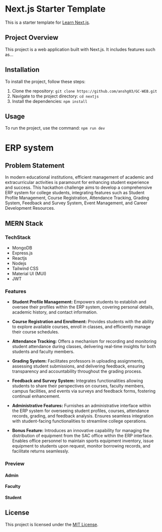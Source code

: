 # Next.js Starter Template

This is a starter template for [Learn Next.js](https://nextjs.org/learn).

## Project Overview

This project is a web application built with Next.js. It includes features such as...

## Installation

To install the project, follow these steps:

1. Clone the repository: `git clone https://github.com/anshg03/GC-WEB.git`
2. Navigate to the project directory: `cd nextjs`
3. Install the dependencies: `npm install`

## Usage

To run the project, use the command: `npm run dev`

# **ERP system**


## Problem Statement

In modern educational institutions, efficient management of academic and extracurricular activities is paramount for enhancing student experience and success. This hackathon challenge aims to develop a comprehensive ERP system for college students, integrating features such as Student Profile Management, Course Registration, Attendance Tracking, Grading System, Feedback and Survey System, Event Management, and Career Development Resources.

## MERN Stack

### TechStack

- MongoDB
- Express.js
- Reactjs
- Nodejs
- Tailwind CSS
- Material UI (MUI)
- JWT

### Features

- **Student Profile Management:** Empowers students to establish and oversee their profiles within the ERP system, covering personal details, academic history, and contact information.

- **Course Registration and Enrollment:** Provides students with the ability to explore available courses, enroll in classes, and efficiently manage their course schedules.

- **Attendance Tracking:** Offers a mechanism for recording and monitoring student attendance during classes, delivering real-time insights for both students and faculty members.

- **Grading System:** Facilitates professors in uploading assignments, assessing student submissions, and delivering feedback, ensuring transparency and accountability throughout the grading process.

- **Feedback and Survey System:** Integrates functionalities allowing students to share their perspectives on courses, faculty members, campus facilities, and events via surveys and feedback forms, fostering continual enhancement.

- **Administrative Features:** Furnishes an administrative interface within the ERP system for overseeing student profiles, courses, attendance records, grading, and feedback analysis. Ensures seamless integration with student-facing functionalities to streamline college operations.

- **Bonus Feature:** Introduces an innovative capability for managing the distribution of equipment from the SAC office within the ERP interface. Enables office personnel to maintain sports equipment inventory, issue equipment to students upon request, monitor borrowing records, and facilitate returns seamlessly.

### Preview

#### Admin

#### Faculty

#### Student


## License

This project is licensed under the [MIT License](LICENSE.md).